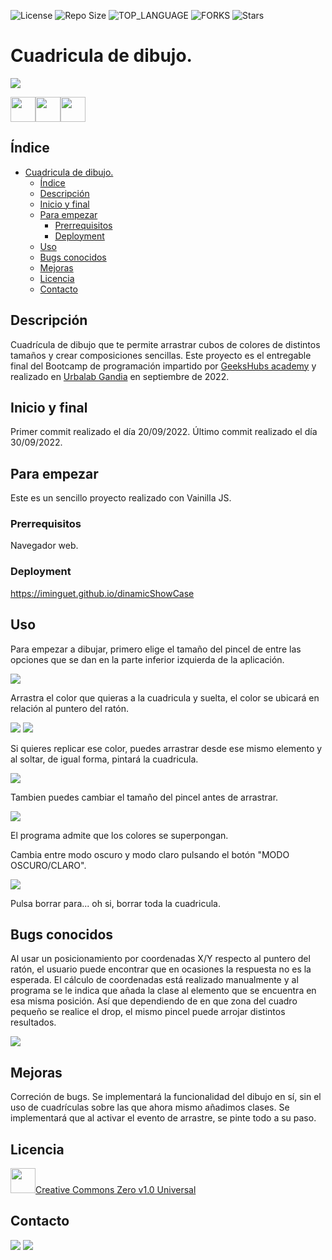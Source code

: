 ![License](https://img.shields.io/github/license/Iminguet/cuadriculaDibujo.svg?style=for-the-badge) ![Repo Size](https://img.shields.io/github/languages/code-size/Iminguet/cuadriculaDibujo.svg?style=for-the-badge) ![TOP_LANGUAGE](https://img.shields.io/github/languages/top/Iminguet/cuadriculaDibujo.svg?style=for-the-badge) ![FORKS](https://img.shields.io/github/forks/Iminguet/cuadriculaDibujo.svg?style=for-the-badge&social) ![Stars](https://img.shields.io/github/stars/Iminguet/cuadriculaDibujo.svg?style=for-the-badge)

# Cuadricula de dibujo.

<img src="./img/hola.png" />

<a href="https://developer.mozilla.org/en-US/docs/Web/CSS"><img src="https://raw.githubusercontent.com/devicons/devicon/master/icons/css3/css3-original.svg" height="40px" width="40px" /></a><a href="https://developer.mozilla.org/en-US/docs/Web/HTML"><img src="https://raw.githubusercontent.com/devicons/devicon/master/icons/html5/html5-original.svg" height="40px" width="40px" /></a><a href="https://developer.mozilla.org/en-US/docs/Web/JavaScript"><img src="https://raw.githubusercontent.com/devicons/devicon/master/icons/javascript/javascript-original.svg" height="40px" width="40px" /></a>

## Índice

- [Cuadricula de dibujo.](#cuadricula-de-dibujo)
  - [Índice](#índice)
  - [Descripción](#descripción)
  - [Inicio y final](#inicio-y-final)
  - [Para empezar](#para-empezar)
    - [Prerrequisitos](#prerrequisitos)
    - [Deployment](#deployment)
  - [Uso](#uso)
  - [Bugs conocidos](#bugs-conocidos)
  - [Mejoras](#mejoras)
  - [Licencia](#licencia)
  - [Contacto](#contacto)

## Descripción

Cuadrícula de dibujo que te permite arrastrar cubos de colores de distintos tamaños y crear composiciones sencillas.
Este proyecto es el entregable final del Bootcamp de programación impartido por
<a href="https://geekshubsacademy.com/">GeeksHubs academy</a> y realizado en <a href="https://www.urbalabgandia.com/es/inicio/">Urbalab Gandia</a> en septiembre de 2022.

## Inicio y final

Primer commit realizado el día 20/09/2022.
Último commit realizado el día 30/09/2022.

## Para empezar

Este es un sencillo proyecto realizado con Vainilla JS.

### Prerrequisitos

Navegador web.

### Deployment

https://iminguet.github.io/dinamicShowCase

## Uso

Para empezar a dibujar, primero elige el tamaño del pincel de entre las opciones que se dan en la parte inferior izquierda de la aplicación.

<img src="./img/pinceles.png"/>

Arrastra el color que quieras a la cuadricula y suelta, el color se ubicará en relación al puntero del ratón.

<img src="./img/flechaInit.png"/>
<img src="./img/flechaFin.png"/>

Si quieres replicar ese color, puedes arrastrar desde ese mismo elemento y al soltar, de igual forma, pintará la cuadricula.

<img src="./img/arrastre.png" />

Tambien puedes cambiar el tamaño del pincel antes de arrastrar.

<img src="./img/guiaArrastre.png" />

El programa admite que los colores se superpongan.

Cambia entre modo oscuro y modo claro pulsando el botón "MODO OSCURO/CLARO".

<img src="./img/claroscuro.png" />

Pulsa borrar para... oh si, borrar toda la cuadricula.

## Bugs conocidos

Al usar un posicionamiento por coordenadas X/Y respecto al puntero del ratón, el usuario puede encontrar que en ocasiones la respuesta no es la esperada. El cálculo de coordenadas está realizado manualmente y al programa se le indica que añada la clase al elemento que se encuentra en esa misma posición. Así que dependiendo de en que zona del cuadro pequeño se realice el drop, el mismo pincel puede arrojar distintos resultados.

<img src="./img/coordenadas(1).png">

## Mejoras

Correción de bugs.
Se implementará la funcionalidad del dibujo en sí, sin el uso de cuadrículas sobre las que ahora mismo añadimos clases.
Se implementará que al activar el evento de arrastre, se pinte todo a su paso.

## Licencia

<a href="https://creativecommons.org/publicdomain/zero/1.0/"><img src="https://raw.githubusercontent.com/johnturner4004/readme-generator/master/src/components/assets/images/cczero.svg" height=40 />Creative Commons Zero v1.0 Universal</a>

## Contacto

<a href="https://www.linkedin.com/in/https://www.linkedin.com/in/israelminse/"><img src="https://img.shields.io/badge/LinkedIn-0077B5?style=for-the-badge&logo=linkedin&logoColor=white" /></a> <a href="mailto:i.minguetsegui@gmail.com"><img src=https://raw.githubusercontent.com/johnturner4004/readme-generator/master/src/components/assets/images/email_me_button_icon_151852.svg /></a>
